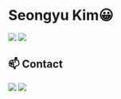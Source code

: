 <h1> Seongyu Kim😀 </h1>

<div align="left">
  <img src="http://mazassumnida.wtf/api/v2/generate_badge?boj=ays0321"/>
  <img src="https://github-readme-stats.vercel.app/api/top-langs/?username=kimseongyu&layout=compact&hide=html,cmake"/>
</div>
<div align="left">
  <h2>📫 Contact</h2>
  <img src="https://img.shields.io/badge/Gmail-d14836?style=flat-square&logo=Gmail&logoColor=white&link=mailto:ksk85628781@gmail.com"/>
  <img src="https://img.shields.io/badge/Naver-03C75A?style=flat-square&logo=Naver&logoColor=white&link=mailto:kskksk0925@naver.com"/>
</div>
